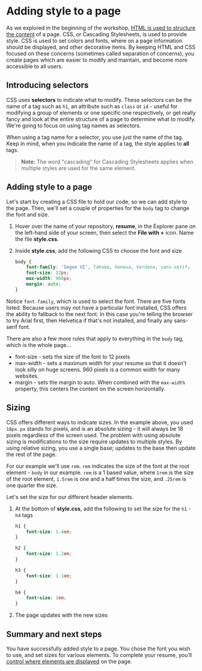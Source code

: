 # Adding style to a page

As we explored in the beginning of the workshop, [HTML is used to structure the content](./2-add-content.md) of a page. CSS, or Cascading Stylesheets, is used to provide style. CSS is used to set colors and fonts, where on a page information should be displayed, and other decorative items. By keeping HTML and CSS focused on these concerns (sometimes called separation of concerns), you create pages which are easier to modify and maintain, and become more accessible to all users.

## Introducing selectors

CSS uses **selectors** to indicate what to modify. These selectors can be the name of a tag such as `h1`, an attribute such as `class` or `id` - useful for modifying a group of elements or one specific one respectively, or get really fancy and look at the entire structure of a page to determine what to modify. We're going to focus on using tag names as selectors.

When using a tag name for a selector, you use just the name of the tag. Keep in mind, when you indicate the name of a tag, the style applies to **all** tags.

> **Note:** The word "cascading" for Cascading Stylesheets applies when multiple styles are used for the same element.

## Adding style to a page

Let's start by creating a CSS file to hold our code, so we can add style to the page. Then, we'll set a couple of properties for the `body` tag to change the font and size.

1. Hover over the name of your repository, **resume**, in the Explorer pane on the left-hand side of your screen, then select the **File with +** icon. Name the file **style.css**.
1. Inside **style.css**, add the following CSS to choose the font and size

    ```css
    body {
        font-family: 'Segoe UI', Tahoma, Geneva, Verdana, sans-serif;
        font-size: 12px;
        max-width: 960px;
        margin: auto;
    }
    ```

Notice `font-family`, which is used to select the font. There are five fonts listed. Because users may not have a particular font installed, CSS offers the ability to fallback to the next font. In this case you're telling the browser to try Arial first, then Helvetica if that's not installed, and finally any sans-serif font.

There are also a few more rules that apply to everything in the `body` tag, which is the whole page...

* font-size - sets the size of the font to 12 pixels
* max-width - sets a maximum width for your resume so that it doesn't look silly on huge screens. 960 pixels is a common width for many websites.
* margin - sets the margin to auto. When combined with the `max-width` property, this centers the content on the screen horizontally.

## Sizing

CSS offers different ways to indicate sizes. In the example above, you used `18px`. `px` stands for pixels, and is an absolute sizing - it will always be 18 pixels regardless of the screen used. The problem with using absolute sizing is modifications to the size require updates to multiple styles. By using relative sizing, you use a single base; updates to the base then update the rest of the page.

For our example we'll use `rem`. `rem` indicates the size of the font at the root element - `body` in our example. `rem` is a 1 based value, where `1rem` is the size of the root element, `1.5rem` is one and a half times the size, and `.25rem` is one quarter the size.

Let's set the size for our different header elements.

1. At the bottom of **style.css**, add the following to set the size for the `h1` - `h4` tags

    ```css
    h1 {
        font-size: 1.4em;
    }

    h2 {
        font-size: 1.2em;
    }

    h3 {
        font-size: 1.1em;
    }

    h4 {
        font-size: 1em;
    }
    ```

1. The page updates with the new sizes

## Summary and next steps

You have successfully added style to a page. You chose the font you wish to use, and set sizes for various elements. To complete your resume, you'll [control where elements are displayed](./4-location.md) on the page.
